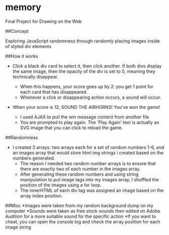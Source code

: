 # memory
Final Project for Drawing on the Web

##Concept

Exploring JavaScript randomness through randomly placing images inside of styled div elements

##How it works

* Click a black div card to select it, then click another. If both divs display the same image, then the opacity of the div is set to 0, meaning   they technically disappear.
  * When this happens, your score goes up by 2: you get 1 point for each card that has disappeared. 
  * Whenever a click or disappearing action occurs, a sound will occur.

* When your score is 12, SOUND THE AIRHORNS! You've won the game!
  * I used AJAX to pull the win message content from another file
  * You are prompted to play again. The 'Play Again' text is actually an SVG image that you can click to reload the game.

##Randomness
* I created 3 arrays: two arrays each for a set of random numbers 1-6, and an images array that would store html img strings i created based on the numbers generated. 
  * The reason I needed two random number arrays is to ensure that there are exactly two of each number in the images array.
  * After generating these random numbers and using string manipulation to put image tags into my images array, I shuffled the position of the images using a for loop.
  * The innerHTML of each div tag was assigned an image based on the array index position.

##Misc
*Images were taken from my random background dump on my computer
*Sounds were taken as free stock sounds then edited on Adobe Audition for a more suitable sound for the specific action
*If you want to cheat, you can open the console log and check the array position for each image string

